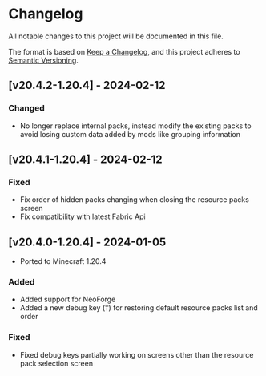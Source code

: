# Changelog
All notable changes to this project will be documented in this file.

The format is based on [Keep a Changelog](https://keepachangelog.com/en/1.0.0/),
and this project adheres to [Semantic Versioning](https://semver.org/spec/v2.0.0.html).

## [v20.4.2-1.20.4] - 2024-02-12
### Changed
- No longer replace internal packs, instead modify the existing packs to avoid losing custom data added by mods like grouping information

## [v20.4.1-1.20.4] - 2024-02-12
### Fixed
- Fix order of hidden packs changing when closing the resource packs screen
- Fix compatibility with latest Fabric Api

## [v20.4.0-1.20.4] - 2024-01-05
- Ported to Minecraft 1.20.4
### Added
- Added support for NeoForge
- Added a new debug key (`T`) for restoring default resource packs list and order
### Fixed
- Fixed debug keys partially working on screens other than the resource pack selection screen
